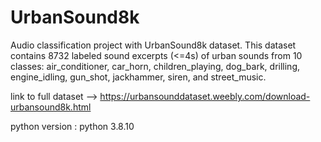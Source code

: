 # UrbanSound8k
Audio classification project with UrbanSound8k dataset. This dataset contains 8732 labeled sound excerpts (&lt;=4s) of urban sounds from 10 classes: air_conditioner, car_horn,  children_playing, dog_bark, drilling, engine_idling, gun_shot, jackhammer, siren, and street_music.

link to full dataset --> https://urbansounddataset.weebly.com/download-urbansound8k.html

python version : python 3.8.10

